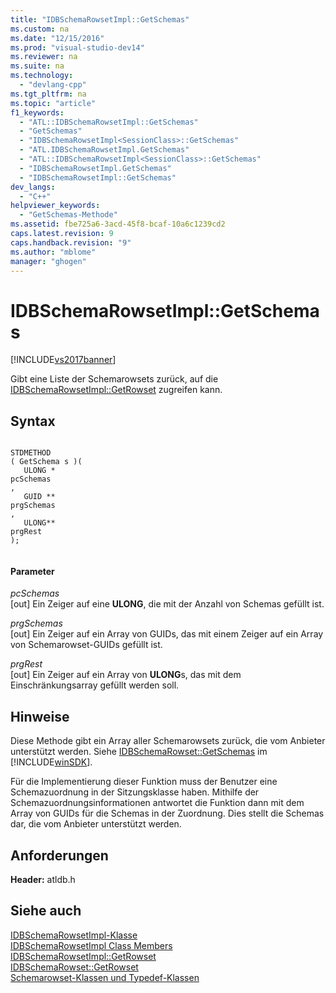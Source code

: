 ```yaml
---
title: "IDBSchemaRowsetImpl::GetSchemas"
ms.custom: na
ms.date: "12/15/2016"
ms.prod: "visual-studio-dev14"
ms.reviewer: na
ms.suite: na
ms.technology: 
  - "devlang-cpp"
ms.tgt_pltfrm: na
ms.topic: "article"
f1_keywords: 
  - "ATL::IDBSchemaRowsetImpl::GetSchemas"
  - "GetSchemas"
  - "IDBSchemaRowsetImpl<SessionClass>::GetSchemas"
  - "ATL.IDBSchemaRowsetImpl.GetSchemas"
  - "ATL::IDBSchemaRowsetImpl<SessionClass>::GetSchemas"
  - "IDBSchemaRowsetImpl.GetSchemas"
  - "IDBSchemaRowsetImpl::GetSchemas"
dev_langs: 
  - "C++"
helpviewer_keywords: 
  - "GetSchemas-Methode"
ms.assetid: fbe725a6-3acd-45f8-bcaf-10a6c1239cd2
caps.latest.revision: 9
caps.handback.revision: "9"
ms.author: "mblome"
manager: "ghogen"
---
```

# IDBSchemaRowsetImpl::GetSchemas
[!INCLUDE[vs2017banner](../../assembler/inline/includes/vs2017banner.md)]

Gibt eine Liste der Schemarowsets zurück, auf die [IDBSchemaRowsetImpl::GetRowset](../../data/oledb/idbschemarowsetimpl-getrowset.md) zugreifen kann.  
  
## Syntax  
  
```  
  
STDMETHOD  
( GetSchema s )(  
   ULONG *   
pcSchemas  
,  
   GUID **   
prgSchemas  
,  
   ULONG**   
prgRest  
);  
  
```  
  
#### Parameter  
 *pcSchemas*  
 \[out\] Ein Zeiger auf eine **ULONG**, die mit der Anzahl von Schemas gefüllt ist.  
  
 *prgSchemas*  
 \[out\] Ein Zeiger auf ein Array von GUIDs, das mit einem Zeiger auf ein Array von Schemarowset\-GUIDs gefüllt ist.  
  
 *prgRest*  
 \[out\] Ein Zeiger auf ein Array von **ULONG**s, das mit dem Einschränkungsarray gefüllt werden soll.  
  
## Hinweise  
 Diese Methode gibt ein Array aller Schemarowsets zurück, die vom Anbieter unterstützt werden. Siehe [IDBSchemaRowset::GetSchemas](https://msdn.microsoft.com/en-us/library/ms719605.aspx) im [!INCLUDE[winSDK](../../atl/includes/winsdk_md.md)].  
  
 Für die Implementierung dieser Funktion muss der Benutzer eine Schemazuordnung in der Sitzungsklasse haben. Mithilfe der Schemazuordnungsinformationen antwortet die Funktion dann mit dem Array von GUIDs für die Schemas in der Zuordnung. Dies stellt die Schemas dar, die vom Anbieter unterstützt werden.  
  
## Anforderungen  
 **Header:** atldb.h  
  
## Siehe auch  
 [IDBSchemaRowsetImpl\-Klasse](../../data/oledb/idbschemarowsetimpl-class.md)   
 [IDBSchemaRowsetImpl Class Members](assetId:///e74f6f82-541c-42e7-b4c6-e2d4656a0649)   
 [IDBSchemaRowsetImpl::GetRowset](../../data/oledb/idbschemarowsetimpl-getrowset.md)   
 [IDBSchemaRowset::GetRowset](https://msdn.microsoft.com/en-us/library/ms722634.aspx)   
 [Schemarowset\-Klassen und Typedef\-Klassen](../../data/oledb/schema-rowset-classes-and-typedef-classes.md)